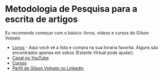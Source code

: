 # Metodologia de Pesquisa para a escrita de artigos

Eu recomendo começar com o básico: livros, vídeos e cursos do Gilson Volpato

- [Livros](https://www.goodreads.com/search?q=gilson+volpato&qid=vYRLKj5IjH) - Aqui você vê a lista e compra na sua livraria favorita. Alguns são encontrados apenas em sebos (Estante Virtual pode ajudar).
- [Canal no YouTube](https://www.youtube.com/channel/UCK8qlYg46RAp92HYsU3-cFQ)
- [Cursos](https://www.igvec.com/)
- [Perfil de Gilson Volpato no Linkedin](https://www.linkedin.com/in/gilson-volpato-56a9a8114/)
